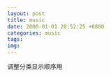 ```yaml
---
layout: post
title: music
date: 2000-01-01 20:52:25 +0800
categories: music
tags: 
img: 
---
```

调整分类显示顺序用